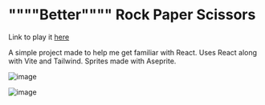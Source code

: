 # """"Better"""" Rock Paper Scissors

Link to play it [here](https://roberika.github.io/roberika-rock-paper-scissor/)

A simple project made to help me get familiar with React. Uses React along with Vite and Tailwind. Sprites made with Aseprite.

![image](https://github.com/roberika/roberika-rock-paper-scissor/assets/40657895/9b4c07a7-380b-4d53-a295-aa598104826a)

![image](https://github.com/roberika/roberika-rock-paper-scissor/assets/40657895/4c0deecc-ab4d-4a7e-a7d4-1243f6138bcd)
